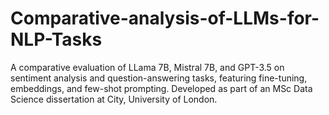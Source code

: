 # Comparative-analysis-of-LLMs-for-NLP-Tasks
A comparative evaluation of LLama 7B, Mistral 7B, and GPT-3.5 on sentiment analysis and question-answering tasks, featuring fine-tuning, embeddings, and few-shot prompting. Developed as part of an MSc Data Science dissertation at City, University of London.
